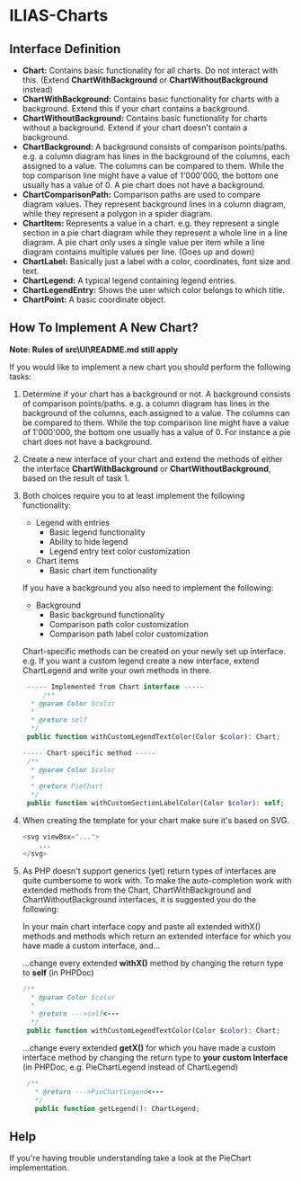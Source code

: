 # ILIAS-Charts

## Interface Definition
- **Chart:** Contains basic functionality for all charts. Do not interact with this. (Extend **ChartWithBackground** or **ChartWithoutBackground** instead)
- **ChartWithBackground:** Contains basic functionality for charts with a background. Extend this if your chart contains a background.
- **ChartWithoutBackground:** Contains basic functionality for charts without a background. Extend if your chart doesn't contain a background.
- **ChartBackground:** A background consists of comparison points/paths. e.g. a column diagram has lines in the background of the columns, each assigned to a value. The columns can be compared to them. While the top comparison line might have a value of 1'000'000, the bottom one usually has a value of 0. A pie chart does not have a background.
- **ChartComparisonPath:** Comparison paths are used to compare diagram values. They represent background lines in a column diagram, while they represent a polygon in a spider diagram.
- **ChartItem:** Represents a value in a chart. e.g. they represent a single section in a pie chart diagram while they represent a whole line in a line diagram. A pie chart only uses a single value per item while a line diagram contains multiple values per line. (Goes up and down)
- **ChartLabel:** Basically just a label with a color, coordinates, font size and text.
- **ChartLegend:** A typical legend containing legend entries.
- **ChartLegendEntry:** Shows the user which color belongs to which title.
- **ChartPoint:** A basic coordinate object.

## How To Implement A New Chart?

**Note: Rules of src\UI\README.md still apply**

If you would like to implement a new chart you should perform the following tasks:

1. Determine if your chart has a background or not. A background consists of comparison points/paths. e.g. a column diagram has lines in the background of the columns, each assigned to a value. The columns can be compared to them. While the top comparison line might have a value of 1'000'000, the bottom one usually has a value of 0. For instance a pie chart does not have a background.
2. Create a new interface of your chart and extend the methods of either the interface **ChartWithBackground** or **ChartWithoutBackground**, based on the result of task 1.
3. Both choices require you to at least implement the following functionality:
   - Legend with entries
     - Basic legend functionality
     - Ability to hide legend
     - Legend entry text color customization
   - Chart items
     - Basic chart item functionality

   If you have a background you also need to implement the following:
   - Background
     - Basic background functionality
     - Comparison path color customization
     - Comparison path label color customization
     
   Chart-specific methods can be created on your newly set up interface. e.g. If you want a custom legend create a new interface, extend ChartLegend and write your own methods in there.
   
   ``` php
    ----- Implemented from Chart interface -----
        /**
     * @param Color $color
     *
     * @return self
     */
    public function withCustomLegendTextColor(Color $color): Chart;
   
   ----- Chart-specific method -----
    /**
     * @param Color $color
     *
     * @return PieChart
     */
    public function withCustomSectionLabelColor(Color $color): self;
   ```
   
4. When creating the template for your chart make sure it's based on SVG.

	``` php
    <svg viewBox="...">
    	...
    </svg>
    ```
5. As PHP doesn't support generics (yet) return types of interfaces are quite cumbersome to work with. To make the auto-completion work with extended methods from the Chart, ChartWithBackground and ChartWithoutBackground interfaces, it is suggested you do the following:

   In your main chart interface copy and paste all extended withX() methods and methods which return an extended interface for which you have made a custom interface, and...
   
   ...change every extended **withX()** method by changing the return type to **self** (in PHPDoc)
   
   ``` php
   /**
     * @param Color $color
     *
     * @return --->self<---
     */
    public function withCustomLegendTextColor(Color $color): Chart;
   ```
   
   ...change every extended **getX()** for which you have made a custom interface method by changing the return type to **your custom Interface** (in PHPDoc, e.g. PieChartLegend instead of ChartLegend)
   
   ``` php
    /**
      * @return --->PieChartLegend<---
      */
      public function getLegend(): ChartLegend;
   ```
## Help
If you're having trouble understanding take a look at the PieChart implementation.
   

